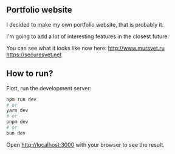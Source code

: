 ## Portfolio website

I decided to make my own portfolio website, that is probably it.

I'm going to add a lot of interesting features in the closest future.

You can see what it looks like now here: http://www.mursvet.ru
https://securesvet.net

## How to run?

First, run the development server:

```bash
npm run dev
# or
yarn dev
# or
pnpm dev
# or
bun dev
```

Open [http://localhost:3000](http://localhost:3000) with your browser to see the
result.
